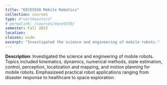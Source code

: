 ```yaml
---
title: "EECE5550 Mobile Robotics"
collection: courses
type: #"northeastern"
# permalink: /courses/eece5550/ 
semester: Fall 2022
location: 
classes: wide
excerpt: "Investigated the science and engineering of mobile robots."
---
```


**Description**: Investigated the science and engineering of mobile robots. Topics included kinematics, dynamics, numerical methods, state estimation, control, perception, localization and mapping, and motion planning for mobile robots. Emphasizeed practical robot applications ranging from disaster response to healthcare to space exploration.
